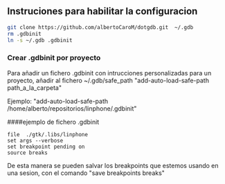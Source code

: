 ## Instruciones para habilitar la configuracion
```bash
git clone https://github.com/albertoCaroM/dotgdb.git  ~/.gdb
rm .gdbinit 
ln -s ~/.gdb .gdbinit
```

### Crear .gdbinit por proyecto
Para añadir un fichero .gdbinit con intrucciones personalizadas para un proyecto, añadir al fichero ~/.gdb/safe_path "add-auto-load-safe-path path_a_la_carpeta"

Ejemplo: "add-auto-load-safe-path /home/alberto/repositorios/linphone/.gdbinit"

####ejemplo de fichero .gdbinit 

```gdb
file  ./gtk/.libs/linphone
set args --verbose
set breakpoint pending on
source breaks 
```

De esta manera se pueden salvar los breakpoints que estemos usando en una sesion, con el comando "save breakpoints breaks" 

